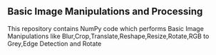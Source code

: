 ##  Basic Image Manipulations and Processing

This repository contains NumPy code which performs Basic Image Manipulations like Blur,Crop,Translate,Reshape,Resize,Rotate,RGB to Grey,Edge Detection and Rotate





